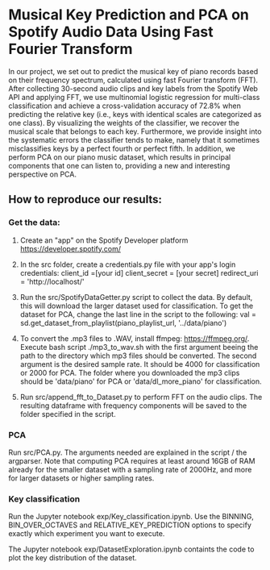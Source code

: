 # Musical Key Prediction and PCA on Spotify Audio Data Using Fast Fourier Transform

In our project, we set out to predict the musical key of piano records based on their frequency spectrum, calculated using fast Fourier transform (FFT). After collecting 30-second audio clips and key labels from the Spotify Web API and applying FFT, we use multinomial logistic regression for multi-class classification and achieve a cross-validation accuracy of 72.8% when predicting the relative key (i.e., keys with identical scales are categorized as one class). By visualizing the weights of the classifier, we recover the musical scale that belongs to each key. Furthermore, we provide insight into the systematic errors the classifier tends to make, namely that it sometimes misclassifies keys by a perfect fourth or perfect fifth. In addition, we perform PCA on our piano music dataset, which results in principal components that one can listen to, providing a new and interesting perspective on PCA.

## How to reproduce our results:

### Get the data:

1. Create an "app" on the Spotify Developer platform
https://developer.spotify.com/

2. In the src folder, create a credentials.py file with your app's login credentials:
client_id =[your id]
client_secret = [your secret]
redirect_uri = 'http://localhost/'

3. Run the src/SpotifyDataGetter.py script to collect the data. 
By default, this will download the larger dataset used for classification.
To get the dataset for PCA, change the last line in the script to the following:
val = sd.get_dataset_from_playlist(piano_playlist_url, '../data/piano')

3. To convert the .mp3 files to .WAV, install ffmpeg: https://ffmpeg.org/.
Execute bash script ./mp3_to_wav.sh with the first argument beeing the path to the directory which mp3 files should be converted. The second argument is the desired sample rate. It should be 4000 for classification or 2000 for PCA.
The folder where you downloaded the mp3 clips should be 'data/piano' for PCA or 'data/dl_more_piano' for classification.

4. Run src/append_fft_to_Dataset.py to perform FFT on the audio clips. The resulting dataframe with frequency components will be saved to the folder specified in the script.

### PCA

Run src/PCA.py. The arguments needed are explained in the script / the argparser.
Note that computing PCA requires at least around 16GB of RAM already for the smaller dataset with a sampling rate of 2000Hz, and more for larger datasets or higher sampling rates.

### Key classification

Run the Jupyter notebook exp/Key_classification.ipynb. Use the BINNING, BIN_OVER_OCTAVES and RELATIVE_KEY_PREDICTION options to specify exactly which experiment you want to execute.

The Jupyter notebook exp/DatasetExploration.ipynb containts the code to plot the key distribution of the dataset.
